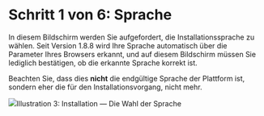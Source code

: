 
# Schritt 1 von 6: Sprache

In diesem Bildschirm werden Sie aufgefordert, die Installationssprache zu wählen. Seit Version 1.8.8 wird Ihre Sprache automatisch über die Parameter Ihres Browsers erkannt, und auf diesem Bildschirm müssen Sie lediglich bestätigen, ob die erkannte Sprache korrekt ist.

Beachten Sie, dass dies **nicht** die endgültige Sprache der Plattform ist, sondern eher die für den Installationsvorgang, nicht mehr.

![](../../../../.gitbook/assets/images2%20%287%29.png)Illustration 3: Installation — Die Wahl der Sprache